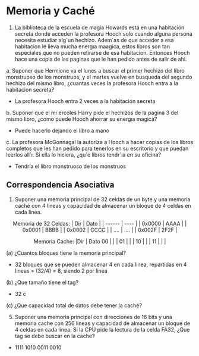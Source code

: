 # Memoria y Caché

1. La biblioteca de la escuela de magia Howards está en una habitación secreta donde acceden la profesora Hooch solo cuando alguna persona necesita estudiar alg´un hechizo. Adem´as de que acceder a esa habitacion le lleva mucha energıa maagica, estos libros son tan especiales que no pueden retirarse de esa habitacion. Entonces Hooch hace una copia de las paginas que le han pedido antes de salir de ahi.

a. Suponer que Hermione va el lunes a buscar el primer hechizo del libro monstruoso de los monstruos, y el martes vuelve en busqueda del
segundo hechizo del mismo libro, ¿cuantas veces la profesora Hooch entra a la habitacion secreta?
- La profesora Hooch entra 2 veces a la habitación secreta

b. Suponer que el mi´ercoles Harry pide el hechizos de la pagina 3 del mismo libro, ¿como puede Hooch ahorrar su energıa magica?

- Puede hacerlo dejando el libro a mano

c. La profesora McGonnagal la autoriza a Hooch
a hacer copias de los libros completos que les
han pedido para tenerlos en su escritorio y que
puedan leerlos all´ı. Si ella lo hiciera, ¿qu´e libros
tendr´ıa en su oficina?

- Tendría el libro monstruoso de los monstruos

## Correspondencia Asociativa

1. Suponer una memoria principal de 32 celdas de un byte y una memoria caché con 4 lineas y capacidad de almacenar un bloque de 4 celdas en cada linea.
<center>

Memoria de 32 Celdas:
| Dir    | Dato |
| ------ | ---- |
| 0x0000 | AAAA |
| 0x0001 | BBBB |
| 0x0002 | CCCC |
| ....   | .... |
| 0x002F | 2F2F |

Memoria Cache:
|Dir | Dato
00 |  |  | 
01 |  |  |
10 |  |  |
11 |  |  |

</center>
(a) ¿Cuantos bloques tiene la memoria principal?

- 32 bloques que se pueden almacenar 4 en cada linea, repartidas en 4 lineas = (32/4) = 8, siendo 2 por linea

(b) ¿Que tamaño tiene el tag?

- 32 c

(c) ¿Que capacidad total de datos debe tener la caché?

5. Suponer una memoria principal con direcciones de 16 bits y una memoria cache con 256 lineas y capacidad de almacenar un bloque de 4 celdas en cada linea. Si la CPU pide la lectura de la celda FA32, ¿Que tag se debe buscar en la cache?

- 1111 1010 0011 0010


